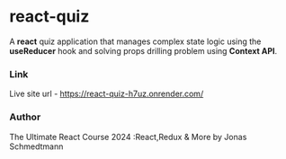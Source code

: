 # react-quiz
A **react** quiz application that manages complex state logic using the **useReducer** hook and solving props drilling problem using **Context API**.

### Link
Live site url - https://react-quiz-h7uz.onrender.com/
### Author
The Ultimate React Course 2024 :React,Redux & More by Jonas Schmedtmann
